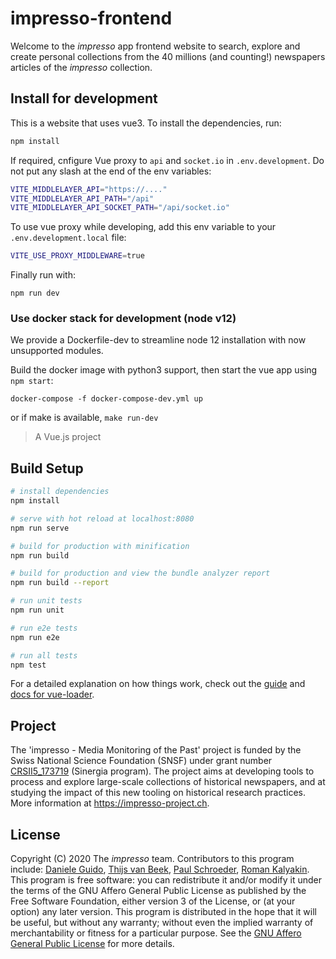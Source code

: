 # impresso-frontend

Welcome to the _impresso_ app frontend website to search, explore and create personal collections from the 40 millions (and counting!) newspapers articles of the _impresso_ collection.

## Install for development

This is a website that uses vue3. To install the dependencies, run:

```sh
npm install
```

If required, cnfigure Vue proxy to `api` and `socket.io` in `.env.development`. Do not put any slash at the end of the env variables:

```sh
VITE_MIDDLELAYER_API="https://...."
VITE_MIDDLELAYER_API_PATH="/api"
VITE_MIDDLELAYER_API_SOCKET_PATH="/api/socket.io"
```

To use vue proxy while developing, add this env variable to your `.env.development.local` file:

```sh
VITE_USE_PROXY_MIDDLEWARE=true
```

Finally run with:

```
npm run dev
```

### Use docker stack for development (node v12)

We provide a Dockerfile-dev to streamline node 12 installation with now unsupported modules.

Build the docker image with python3 support, then start the vue app using `npm start`:

```
docker-compose -f docker-compose-dev.yml up
```

or if make is available, `make run-dev`

> A Vue.js project

## Build Setup

```bash
# install dependencies
npm install

# serve with hot reload at localhost:8080
npm run serve

# build for production with minification
npm run build

# build for production and view the bundle analyzer report
npm run build --report

# run unit tests
npm run unit

# run e2e tests
npm run e2e

# run all tests
npm test
```

For a detailed explanation on how things work, check out the [guide](http://vuejs-templates.github.io/webpack/) and [docs for vue-loader](http://vuejs.github.io/vue-loader).

## Project

The 'impresso - Media Monitoring of the Past' project is funded by the Swiss National Science Foundation (SNSF) under grant number [CRSII5_173719](http://p3.snf.ch/project-173719) (Sinergia program). The project aims at developing tools to process and explore large-scale collections of historical newspapers, and at studying the impact of this new tooling on historical research practices. More information at https://impresso-project.ch.

## License

Copyright (C) 2020 The _impresso_ team. Contributors to this program include: [Daniele Guido](https://github.com/danieleguido), [Thijs van Beek](https://github.com/tvanbeek), [Paul Schroeder](https://github.com/PaulSchroeder), [Roman Kalyakin](https://github.com/theorm).
This program is free software: you can redistribute it and/or modify it under the terms of the GNU Affero General Public License as published by the Free Software Foundation, either version 3 of the License, or (at your option) any later version.
This program is distributed in the hope that it will be useful, but without any warranty; without even the implied warranty of merchantability or fitness for a particular purpose. See the [GNU Affero General Public License](https://github.com/impresso/impresso-frontend/blob/master/LICENSE) for more details.
